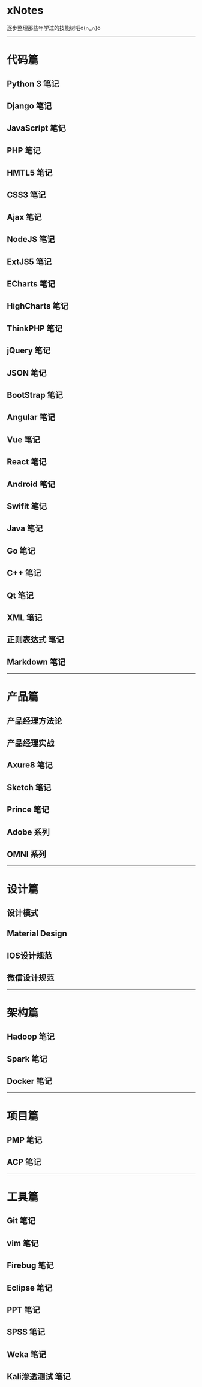 # xNotes
逐步整理那些年学过的技能树吧o(∩_∩)o 
***
# 代码篇
## Python 3 笔记
## Django 笔记
## JavaScript 笔记
## PHP 笔记
## HMTL5 笔记
## CSS3 笔记
## Ajax 笔记
## NodeJS 笔记
## ExtJS5 笔记
## ECharts 笔记
## HighCharts 笔记
## ThinkPHP 笔记
## jQuery 笔记
## JSON 笔记
## BootStrap 笔记
## Angular 笔记
## Vue 笔记
## React 笔记
## Android 笔记
## Swifit 笔记
## Java 笔记
## Go 笔记
## C++ 笔记
## Qt 笔记
## XML 笔记
## 正则表达式 笔记
## Markdown 笔记
***
# 产品篇
## 产品经理方法论
## 产品经理实战
## Axure8 笔记
## Sketch 笔记
## Prince 笔记
## Adobe 系列
## OMNI 系列
***
# 设计篇
## 设计模式
## Material Design
## IOS设计规范
## 微信设计规范
***
# 架构篇
## Hadoop 笔记
## Spark 笔记
## Docker 笔记
***
# 项目篇
## PMP 笔记
## ACP 笔记
***
# 工具篇
## Git 笔记
## vim 笔记
## Firebug 笔记
## Eclipse 笔记
## PPT 笔记
## SPSS 笔记
## Weka 笔记
## Kali渗透测试 笔记
